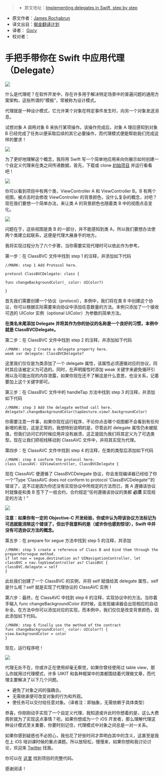 > * 原文地址：[Implementing delegates in Swift, step by step](https://medium.com/@jamesrochabrun/implementing-delegates-in-swift-step-by-step-d3211cbac3ef#.er1y3jh2l)
* 原文作者：[James Rochabrun](https://medium.com/@jamesrochabrun)
* 译文出自：[掘金翻译计划](https://github.com/xitu/gold-miner)
* 译者： [Gocy](https://github.com/Gocy015)
* 校对者：


# 手把手带你在 Swift 中应用代理（Delegate）

![](https://cdn-images-1.medium.com/max/800/1*q9CR-wzFHkccp7I761piVw.png)

什么是代理呢？在软件开发中，存在许多用于解决特定场景中的普遍问题的通用方案架构，这些所谓的“模板”，常被称为设计模式。

代理就是一种设计模式，它允许某个对象在特定事件发生时，向另一个对象发送消息。

试想对象 A 调用对象 B 来执行某项操作。该操作完成后，对象 A 理应感知到对象 B 已经完成了任务以便采取后续的其它必要操作，而代理模式便能帮助我们完成这样的要求！

![](https://cdn-images-1.medium.com/max/800/0*l4JyFlg2IPKL6lSr.jpg)

为了更好地理解这个概念，我将用 Swift 写一个简单地应用来向你展示如何创建一个自定义代理来在类之间传递数据，首先，下载或 clone [初始项目](https://github.com/jamesrochabrun/DelegateTutorial) 并运行看看吧！

![](https://cdn-images-1.medium.com/max/800/0*mTYwNIwVsFUlDwuI.gif)

你可以看到项目中有两个类，ViewController A 和 ViewController B。B 有两个视图，被点击时会修改 ViewController 的背景颜色，没什么复杂的概念，对吧？现在我们要想一个简单办法，来让类 A 的背景颜色也随着类 B 中的视图点击变化。

![](https://cdn-images-1.medium.com/max/800/0*mLo9CmQAdhGb_l60.png)

问题在于，这些视图是类 B 的一部分，并不能感知到类 A，所以我们要想办法使两个类建立起联系，这便是代理大展身手的地方。

我将实现过程分为了六个步骤，当你需要实现代理时可以依此作为参考。

第一步：在 ClassBVC 文件中找到 step 1 的注释，并添加如下代码

```
//MARK: step 1 Add Protocol here.

protocol ClassBVCDelegate: class {

func changeBackgroundColor(_ color: UIColor?)

}

```

首先我们需要创建一个协议（protocol），本例中，我们将在类 B 中创建这个协议，你可以根据实际需要来向协议中添加任意数量的方法。本例只添加了一个接收可选的 UIColor 实例（optional UIColor）为参数的简单方法。

**在类名末尾添加 Delegate 并将其作为你的协议的名称是一个良好的习惯，本例中就是 ClassBVCDelegate。**

第二步：在 ClassBVC 文件中找到 step 2 的注释，并添加如下代码

```
//MARK: step 2 Create a delegate property here.
weak var delegate: ClassBVCDelegate?

```

这里我们仅仅是为类添加了一个 delegate 属性，该属性必须遵循对应的协议，同时其应该被定义为可选的。同时，在声明属性时添加 weak 关键字来避免循环引用以及可能出现的内存泄露，如果你现在还不了解这是什么意思，也没关系，记着要加上这个关键字即可。

第三步：在 ClassBVC 文件中的 handleTap 方法中找到 step 3 的注释，并添加如下代码

```
//MARK: step 3 Add the delegate method call here.
delegate?.changeBackgroundColor(tapGesture.view?.backgroundColor)

```

你需要注意一件事，如果你现在运行程序，不论你点击哪个视图都不会看到有任何新增的表现，这是正常的，我想特别说明的是，尽管此时 delegate 属性仍未被赋值，但我们访问它的时候应用并没有崩溃，这正是因为我们将其定义为了可选类型。现在让我们把视线移动到 ClassAVC 文件中，并将其实现为代理。

第四步：在 ClassAVC 文件中找到 step 4 的注释，在类的类型后添加如下代码

```
//MARK: step 4 conform the protocol here.
class ClassAVC: UIViewController, ClassBVCDelegate {

```

现在 ClassAVC 便遵循了 ClassBVCDelegate 协议，你会发现编译器已经给了你一个“Type ‘ClassAVC does not conform to protocol ‘ClassBVCDelegate’”的错误了，这不过是因为你还没有实现协议中所规定的方法而已，类 A 遵循该协议时就像是和类 B 签下了一纸合约，合约规定“任何遵循该协议的类都 **必须** 实现规定的方法！”

![](https://cdn-images-1.medium.com/max/800/0*0nAPyS5dneFZqjtm.jpg)

**注意：如果你有一定的 Objective-C 开发经验，你或许认为将该协议方法标记为可选就能消除这个错误了，但出乎我意料的是（或许你也感到惊讶），Swift 中并没有可选协议方法的概念。**

第五步：在 prepare for segue 方法中找到 step 5 的注释，并添加

```
//MARK: step 5 create a reference of Class B and bind them through the prepareforsegue method.
if let nav = segue.destination as? UINavigationController, let classBVC = nav.topViewController as? ClassBVC {
classBVC.delegate = self
}

```

此处我们创建了一个 ClassBVC 的实例，并将 self 赋值给其 delegate 属性，self 是什么呢？self 就是实现了代理协议的 ClassAVC 实例！

第六步：最终，在 ClassAVC 中找到 step 6 的注释，实现协议中的方法。当你着手输入 func changeBackgroundColor 的时候，会发现编译器会出现相应的自动补全。在方法中你可以添加对应的实现，而本例中，我们仅仅是改变背景颜色，因此添加如下代码。

```
//MARK: step 6 finally use the method of the contract
func changeBackgroundColor(_ color: UIColor?) {
view.backgroundColor = color
}

```

现在，运行程序吧！

![](https://cdn-images-1.medium.com/max/800/0*ME6nP1z13pvMyLep.gif)

代理无处不在，你或许正在使用却毫无察觉，如果你曾经使用过 table view，那么你就用过代理模式，许多 UIKIT 和各种框架中的类都围绕着代理做文章，而代理主要解决了以下几个问题。

- 避免了对象之间的强耦合。
- 无需继承便可改变对象的行为和外观。
- 使任务可以交付给任意对象。（译者注：即抽象，无需依赖于具体类型）

恭喜，你刚刚动手实现了一个自定义代理，我知道或许此时你想着的是，这么大费周折就为了实现这点事情？呃，如果你想成为一个 iOS 开发者，那么理解代理这种设计模式至关重要，你要时刻记住，代理模式中对象之间总是一对一关系。

如果你感到疑惑也不必担心，我也花了好些时间才弄明白其中的含义，这甚至是我在上 iOS 培训课时候的重点课题。所以放轻松，慢慢来，如果你想和我讨论讨论，欢迎来 [Twitter](https://twitter.com/roch4brun) 找我。

你可以在 [这里](https://github.com/jamesrochabrun/DelegateTutorialFinal) 找到项目的完整代码。

感谢阅读！
